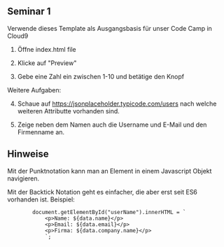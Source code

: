 ## Seminar 1

Verwende dieses Template als Ausgangsbasis für unser Code Camp in Cloud9

1) Öffne index.html file

2) Klicke auf "Preview"

3) Gebe eine Zahl ein zwischen 1-10 und betätige den Knopf

Weitere Aufgaben:

4) Schaue auf https://jsonplaceholder.typicode.com/users nach welche weiteren 
Attributte vorhanden sind.

5) Zeige neben dem Namen auch die Username und E-Mail und den Firmenname an.

## Hinweise

Mit der Punktnotation kann man an Element in einem Javascript Objekt navigieren.

Mit der Backtick Notation geht es einfacher, die aber erst seit ES6 vorhanden 
ist. Beispiel: 

			document.getElementById("userName").innerHTML = `
				<p>Name: ${data.name}</p>
				<p>Email: ${data.email}</p>
				<p>Firma: ${data.company.name}</p>
				`;

